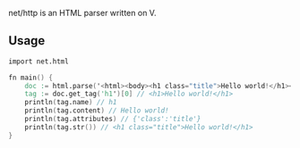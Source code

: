 net/http is an HTML parser written on V.

## Usage
```v oksyntax
import net.html

fn main() {
	doc := html.parse('<html><body><h1 class="title">Hello world!</h1></body></html>')
	tag := doc.get_tag('h1')[0] // <h1>Hello world!</h1>
	println(tag.name) // h1
	println(tag.content) // Hello world!
	println(tag.attributes) // {'class':'title'}
	println(tag.str()) // <h1 class="title">Hello world!</h1>
}
```
